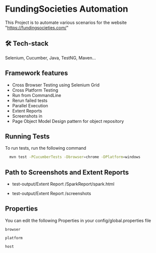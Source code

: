 
# FundingSocieties Automation

This Project is to automate various scenarios for the website "https://fundingsocieties.com/"


## 🛠 Tech-stack
Selenium, Cucumber, Java, TestNG, Maven...


## Framework features

- Cross Browser Testing using Selenium Grid
- Cross Platform Testing
- Run from CommandLine
- Rerun failed tests
- Parallel Execution
- Extent Reports 
- Screenshots in 
- Page Object Model Design pattern for object repository



## Running Tests

To run tests, run the following command

```bash
  mvn test -PCucumberTests -Dbrowser=chrome -DPlatform=windows
```


## Path to Screenshots and Extent Reports

- test-output/Extent Report <DD-MM-YY HH-MM-SS>/SparkReport/spark.html

- test-output/Extent Report <DD-MM-YY HH-MM-SS>/screenshots


## Properties

You can edit the following Properties in your config/global.properties file

`browser` 

`platform` 

`host`

